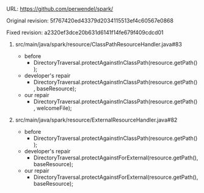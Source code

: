 URL: https://github.com/perwendel/spark/

Original revision: 5f767420ed43379d2034115513ef4c60567e0868

Fixed revision: a2320ef3dce20b631d6141f14fe679f409cdcd01

1. src/main/java/spark/resource/ClassPathResourceHandler.java#83
    - before
       - DirectoryTraversal.protectAgainstInClassPath(resource.getPath());
    - developer's repair
       - DirectoryTraversal.protectAgainstInClassPath(resource.getPath(), baseResource);
    - our repair 
       - DirectoryTraversal.protectAgainstInClassPath(resource.getPath(), welcomeFile);

2. src/main/java/spark/resource/ExternalResourceHandler.java#82
    - before
       - DirectoryTraversal.protectAgainstInClassPath(resource.getPath());
    - developer's repair
       - DirectoryTraversal.protectAgainstForExternal(resource.getPath(), baseResource);
    - our repair 
       - DirectoryTraversal.protectAgainstForExternal(resource.getPath(), baseResource);

